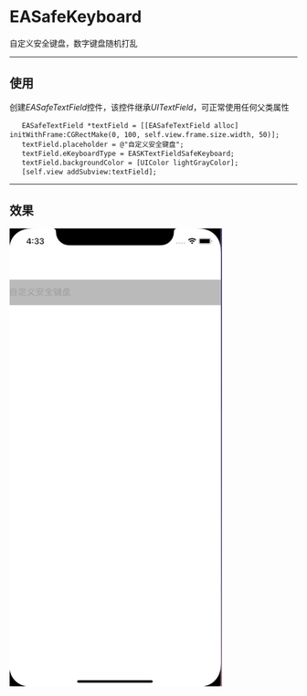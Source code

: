 # EASafeKeyboard

自定义安全键盘，数字键盘随机打乱

---

## 使用
创建*EASafeTextField*控件，该控件继承*UITextField*，可正常使用任何父类属性
```
   EASafeTextField *textField = [[EASafeTextField alloc] initWithFrame:CGRectMake(0, 100, self.view.frame.size.width, 50)];
   textField.placeholder = @"自定义安全键盘";
   textField.eKeyboardType = EASKTextFieldSafeKeyboard;
   textField.backgroundColor = [UIColor lightGrayColor];
   [self.view addSubview:textField];
```

---
## 效果
![img](https://github.com/bigxx/EASafeKeyboard/blob/master/preview.gif)
